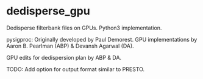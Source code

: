 # dedisperse_gpu

Dedisperse filterbank files on GPUs. Python3 implementation.

pysigproc: Originally developed by Paul Demorest. GPU implementations by Aaron B. Pearlman (ABP) & Devansh Agarwal (DA).

GPU edits for dedispersion plan by ABP & DA.

TODO: Add option for output format similar to PRESTO.
